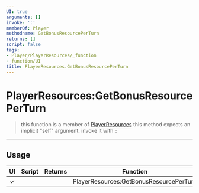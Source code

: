 ```yaml
---
UI: true
arguments: []
invoke: ':'
memberOf: Player
methodname: GetBonusResourcePerTurn
returns: []
script: false
tags:
- Player/PlayerResources/_function
- function/UI
title: PlayerResources.GetBonusResourcePerTurn
---
```

# PlayerResources:GetBonusResourcePerTurn
> this function is a member of [PlayerResources](civ-6/lua/PlayerResources.md)
> this method expects an implicit "self" argument. invoke it with `:`
-----
## Usage
|  UI | Script | Returns | Function | Arguments |
|:---:|:------:|-------:|:--------:|:---------|
|✓| ||PlayerResources:GetBonusResourcePerTurn||
